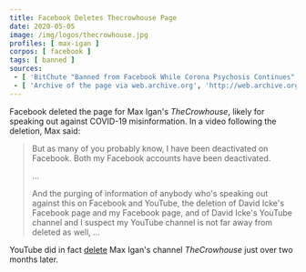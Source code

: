 ```yaml
---
title: Facebook Deletes Thecrowhouse Page
date: 2020-05-05
image: /img/logos/thecrowhouse.jpg
profiles: [ max-igan ]
corpos: [ facebook ]
tags: [ banned ]
sources:
 - [ 'BitChute "Banned from Facebook While Corona Psychosis Continues" by TheCrowhouse (5 May 2020)', 'https://www.bitchute.com/video/HoPdmm73vdY/' ]
 - [ 'Archive of the page via web.archive.org', 'http://web.archive.org/web/20190806124104if_/https://www.facebook.com/Max-Igan-TheCrowhouse-116627925059345/' ]
---
```


Facebook deleted the page for Max Igan's _TheCrowhouse_, likely for speaking out
against COVID-19 misinformation. In a video following the deletion, Max said:
> But as many of you probably know, I have been deactivated on Facebook. Both
> my Facebook accounts have been deactivated.
> 
> ...
>
> And the purging of information of anybody who's speaking out against this on
> Facebook and YouTube, the deletion of David Icke's Facebook page and my
> Facebook page, and of David Icke's YouTube channel and I suspect my YouTube
> channel is not far away from deleted as well, ...

YouTube did in fact [delete](/e/youtube-bans-thecrowhouse) Max Igan's
channel _TheCrowhouse_ just over two months later.
